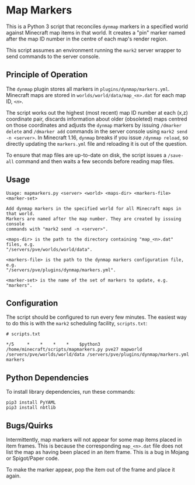 # Map Markers

This is a Python 3 script that reconciles `dynmap` markers in a specified world against
Minecraft map items in that world. It creates a "pin" marker named after the map
ID number in the centre of each map's render region.

This script assumes an environment running the `mark2` server wrapper to send
commands to the server console.


## Principle of Operation

The `dynmap` plugin stores all markers in `plugins/dynmap/markers.yml`. Minecraft
maps are stored in `worlds/world/data/map_<n>.dat` for each map ID, *`<n>`*.

The script works out the highest (most recent) map ID number at each (x,z) coordinate
pair, discards information about older (obsoleted) maps centred on those coordinates
and adjusts the `dynmap` markers by issuing `/dmarker delete` and `/dmarker add`
commands in the server console using `mark2 send -n <server>`. In Minecraft 1.16,
`dynmap` breaks if you issue `/dynmap reload`, so directly updating the `markers.yml`
file and reloading it is out of the question.

To ensure that map files are up-to-date on disk, the script issues a `/save-all`
command and then waits a few seconds before reading map files.


## Usage

```
Usage: mapmarkers.py <server> <world> <maps-dir> <markers-file> <marker-set>

Add dynmap markers in the specified world for all Minecraft maps in that world.
Markers are named after the map number. They are created by issuing console
commands with "mark2 send -n <server>".

<maps-dir> is the path to the directory containing "map_<n>.dat" files, e.g.
"/servers/pve/worlds/world/data".

<markers-file> is the path to the dynmap markers configuration file, e.g.
"/servers/pve/plugins/dynmap/markers.yml".

<marker-set> is the name of the set of markers to update, e.g. "markers".
```


## Configuration

The script should be configured to run every few minutes. The easiest way to
do this is with the `mark2` scheduling facility, `scripts.txt`:

```
# scripts.txt

*/5     *    *    *    *    $python3 /home/minecraft/scripts/mapmarkers.py pve27 mapworld /servers/pve/worlds/world/data /servers/pve/plugins/dynmap/markers.yml markers
```


## Python Dependencies

To install library dependencies, run these commands:
```
pip3 install PyYAML
pip3 install nbtlib
```


## Bugs/Quirks

Intermittently, map markers will not appear for some map items placed in item frames.
This is because the corresponding `map_<n>.dat` file does not list the map as having
been placed in an item frame. This is a bug in Mojang or Spigot/Paper code.

To make the marker appear, pop the item out of the frame and place it again.
